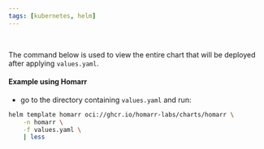```yaml
---
tags: [kubernetes, helm]
---
```


</br>

The command below is used to view the entire chart that will be deployed after applying `values.yaml`.

#### Example using Homarr

- go to the directory containing `values.yaml` and run:

```bash ln:False
helm template homarr oci://ghcr.io/homarr-labs/charts/homarr \
	-n homarr \
	-f values.yaml \
	| less
```
